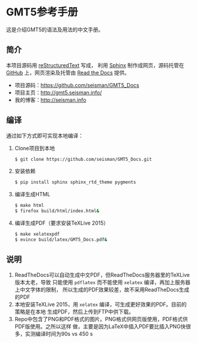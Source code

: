 # GMT5参考手册

这是介绍GMT5的语法及用法的中文手册。

## 简介

本项目源码用 [reStructuredText](http://docutils.sourceforge.net/rst.html) 写成，
利用 [Sphinx](http://sphinx-doc.org/) 制作成网页，源码托管在
[GitHub](https://github.com/seisman/GMT5_Docs) 上，网页渲染及托管由
[Read the Docs](http://readthedocs.org/projects/gmt5-docs/) 提供。

- 项目源码：https://github.com/seisman/GMT5_Docs
- 项目主页：http://gmt5.seisman.info/
- 我的博客：http://seisman.info

## 编译

通过如下方式即可实现本地编译：

1. Clone项目到本地

   ~~~bash
   $ git clone https://github.com/seisman/GMT5_Docs.git
   ~~~

1. 安装依赖

   ~~~bash
   $ pip install sphinx sphinx_rtd_theme pygments
   ~~~

2. 编译生成HTML

   ~~~bash
   $ make html
   $ firefox build/html/index.html&
   ~~~

3. 编译生成PDF（要求安装TeXLive 2015）

   ~~~bash
   $ make xelatexpdf
   $ evince build/latex/GMT5_Docs.pdf&
   ~~~

## 说明

1. ReadTheDocs可以自动生成中文PDF，但ReadTheDocs服务器里的TeXLive版本太老，导致
   只能使用 `pdflatex` 而不能使用 `xelatex` 编译，再加上服务器上中文字体的限制，
   所以生成的PDF效果较差，故不采用ReadTheDocs生成的PDF
2. 本地安装TeXLive 2015，用 `xelatex` 编译，可生成更好效果的PDF。目前的策略是在本地
   生成PDF，然后上传到FTP中供下载。
3. Repo中包含了PNG和PDF格式的图片。PNG格式供网页版使用，PDF格式供PDF版使用。之所以这样
   做，主要是因为LaTeX中插入PDF要比插入PNG快很多，实测编译时间为90s vs 450 s
